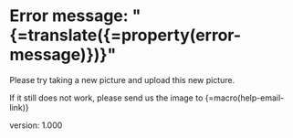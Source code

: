 # Error message: "{=translate({=property(error-message)})}"

Please try taking a new picture and upload this new picture.

If it still does not work, please send us the image to {=macro(help-email-link)}

version: 1.000
